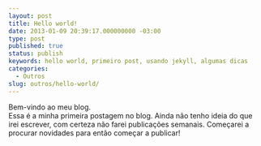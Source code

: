 ```yaml
---
layout: post
title: Hello world!
date: 2013-01-09 20:39:17.000000000 -03:00
type: post
published: true
status: publish
keywords: hello world, primeiro post, usando jekyll, algumas dicas
categories:
  - Outros
slug: outros/hello-world/
---
```


Bem-vindo ao meu blog. <br />
Essa é a minha primeira postagem no blog. Ainda não tenho ideia do que irei escrever, com certeza não farei publicações semanais. Começarei a procurar novidades para então começar a publicar!
